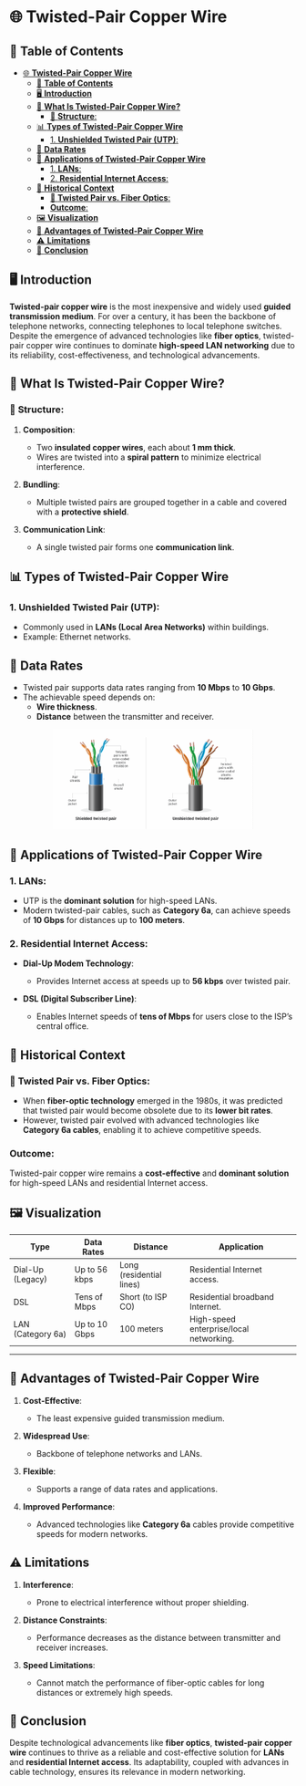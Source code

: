 # 🌐 **Twisted-Pair Copper Wire**

## 📑 **Table of Contents**
- [🌐 **Twisted-Pair Copper Wire**](#-twisted-pair-copper-wire)
  - [📑 **Table of Contents**](#-table-of-contents)
  - [🖥️ **Introduction**](#️-introduction)
  - [📌 **What Is Twisted-Pair Copper Wire?**](#-what-is-twisted-pair-copper-wire)
    - [🌟 **Structure**:](#-structure)
  - [📊 **Types of Twisted-Pair Copper Wire**](#-types-of-twisted-pair-copper-wire)
    - [1. **Unshielded Twisted Pair (UTP)**:](#1-unshielded-twisted-pair-utp)
  - [🔧 **Data Rates**](#-data-rates)
  - [🧩 **Applications of Twisted-Pair Copper Wire**](#-applications-of-twisted-pair-copper-wire)
    - [1. **LANs**:](#1-lans)
    - [2. **Residential Internet Access**:](#2-residential-internet-access)
  - [📖 **Historical Context**](#-historical-context)
    - [🌟 **Twisted Pair vs. Fiber Optics**:](#-twisted-pair-vs-fiber-optics)
    - [**Outcome**:](#outcome)
  - [🖼️ **Visualization**](#️-visualization)
  - [🚀 **Advantages of Twisted-Pair Copper Wire**](#-advantages-of-twisted-pair-copper-wire)
  - [⚠️ **Limitations**](#️-limitations)
  - [🌟 **Conclusion**](#-conclusion)


## 🖥️ **Introduction**
**Twisted-pair copper wire** is the most inexpensive and widely used **guided transmission medium**. For over a century, it has been the backbone of telephone networks, connecting telephones to local telephone switches. Despite the emergence of advanced technologies like **fiber optics**, twisted-pair copper wire continues to dominate **high-speed LAN networking** due to its reliability, cost-effectiveness, and technological advancements.

## 📌 **What Is Twisted-Pair Copper Wire?**

### 🌟 **Structure**:
1. **Composition**:  
   - Two **insulated copper wires**, each about **1 mm thick**.  
   - Wires are twisted into a **spiral pattern** to minimize electrical interference.  

2. **Bundling**:  
   - Multiple twisted pairs are grouped together in a cable and covered with a **protective shield**.  

3. **Communication Link**:  
   - A single twisted pair forms one **communication link**.  

## 📊 **Types of Twisted-Pair Copper Wire**

### 1. **Unshielded Twisted Pair (UTP)**:
- Commonly used in **LANs (Local Area Networks)** within buildings.  
- Example: Ethernet networks.  

## 🔧 **Data Rates**
- Twisted pair supports data rates ranging from **10 Mbps** to **10 Gbps**.  
- The achievable speed depends on:  
  - **Wire thickness**.  
  - **Distance** between the transmitter and receiver.  

<div align="center">
  <img src="../images/twisted_pair_cable.png" alt="Data Center" width="70%"/>
</div>


## 🧩 **Applications of Twisted-Pair Copper Wire**

### 1. **LANs**:
- UTP is the **dominant solution** for high-speed LANs.  
- Modern twisted-pair cables, such as **Category 6a**, can achieve speeds of **10 Gbps** for distances up to **100 meters**.  

### 2. **Residential Internet Access**:
- **Dial-Up Modem Technology**:  
  - Provides Internet access at speeds up to **56 kbps** over twisted pair.  

- **DSL (Digital Subscriber Line)**:  
  - Enables Internet speeds of **tens of Mbps** for users close to the ISP’s central office.  

## 📖 **Historical Context**

### 🌟 **Twisted Pair vs. Fiber Optics**:
- When **fiber-optic technology** emerged in the 1980s, it was predicted that twisted pair would become obsolete due to its **lower bit rates**.  
- However, twisted pair evolved with advanced technologies like **Category 6a cables**, enabling it to achieve competitive speeds.  

### **Outcome**:  
Twisted-pair copper wire remains a **cost-effective** and **dominant solution** for high-speed LANs and residential Internet access.

## 🖼️ **Visualization**

| **Type**            | **Data Rates**     | **Distance**            | **Application**                          |
|----------------------|--------------------|-------------------------|------------------------------------------|
| Dial-Up (Legacy)     | Up to 56 kbps     | Long (residential lines)| Residential Internet access.             |
| DSL                  | Tens of Mbps      | Short (to ISP CO)       | Residential broadband Internet.          |
| LAN (Category 6a)    | Up to 10 Gbps     | 100 meters              | High-speed enterprise/local networking.  |

---

## 🚀 **Advantages of Twisted-Pair Copper Wire**
1. **Cost-Effective**:  
   - The least expensive guided transmission medium.  

2. **Widespread Use**:  
   - Backbone of telephone networks and LANs.  

3. **Flexible**:  
   - Supports a range of data rates and applications.  

4. **Improved Performance**:  
   - Advanced technologies like **Category 6a** cables provide competitive speeds for modern networks.  

## ⚠️ **Limitations**
1. **Interference**:  
   - Prone to electrical interference without proper shielding.  

2. **Distance Constraints**:  
   - Performance decreases as the distance between transmitter and receiver increases.  

3. **Speed Limitations**:  
   - Cannot match the performance of fiber-optic cables for long distances or extremely high speeds.  

## 🌟 **Conclusion**
Despite technological advancements like **fiber optics**, **twisted-pair copper wire** continues to thrive as a reliable and cost-effective solution for **LANs** and **residential Internet access**. Its adaptability, coupled with advances in cable technology, ensures its relevance in modern networking.


